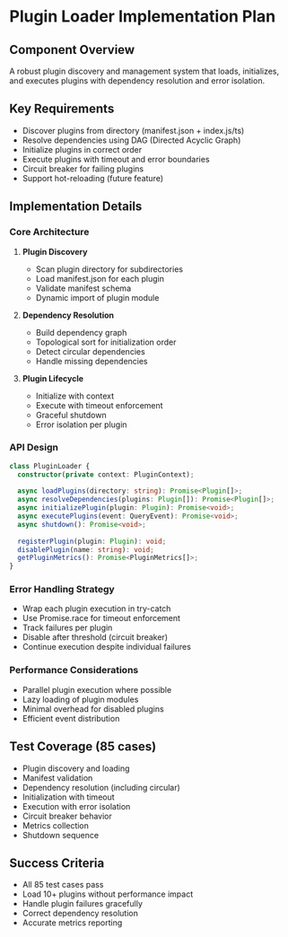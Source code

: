 # Plugin Loader Implementation Plan

## Component Overview
A robust plugin discovery and management system that loads, initializes, and executes plugins with dependency resolution and error isolation.

## Key Requirements
- Discover plugins from directory (manifest.json + index.js/ts)
- Resolve dependencies using DAG (Directed Acyclic Graph)
- Initialize plugins in correct order
- Execute plugins with timeout and error boundaries
- Circuit breaker for failing plugins
- Support hot-reloading (future feature)

## Implementation Details

### Core Architecture
1. **Plugin Discovery**
   - Scan plugin directory for subdirectories
   - Load manifest.json for each plugin
   - Validate manifest schema
   - Dynamic import of plugin module

2. **Dependency Resolution**
   - Build dependency graph
   - Topological sort for initialization order
   - Detect circular dependencies
   - Handle missing dependencies

3. **Plugin Lifecycle**
   - Initialize with context
   - Execute with timeout enforcement
   - Graceful shutdown
   - Error isolation per plugin

### API Design
```typescript
class PluginLoader {
  constructor(private context: PluginContext);
  
  async loadPlugins(directory: string): Promise<Plugin[]>;
  async resolveDependencies(plugins: Plugin[]): Promise<Plugin[]>;
  async initializePlugin(plugin: Plugin): Promise<void>;
  async executePlugins(event: QueryEvent): Promise<void>;
  async shutdown(): Promise<void>;
  
  registerPlugin(plugin: Plugin): void;
  disablePlugin(name: string): void;
  getPluginMetrics(): Promise<PluginMetrics[]>;
}
```

### Error Handling Strategy
- Wrap each plugin execution in try-catch
- Use Promise.race for timeout enforcement
- Track failures per plugin
- Disable after threshold (circuit breaker)
- Continue execution despite individual failures

### Performance Considerations
- Parallel plugin execution where possible
- Lazy loading of plugin modules
- Minimal overhead for disabled plugins
- Efficient event distribution

## Test Coverage (85 cases)
- Plugin discovery and loading
- Manifest validation
- Dependency resolution (including circular)
- Initialization with timeout
- Execution with error isolation
- Circuit breaker behavior
- Metrics collection
- Shutdown sequence

## Success Criteria
- All 85 test cases pass
- Load 10+ plugins without performance impact
- Handle plugin failures gracefully
- Correct dependency resolution
- Accurate metrics reporting